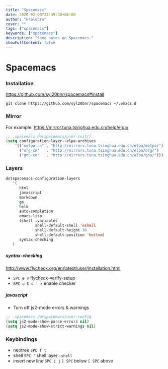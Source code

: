 ```yaml
---
title: "Spacemacs"
date: 2020-02-03T22:39:38+08:00
author: "Fralonra"
cover: ""
tags: ["spacemacs"]
keywords: ["spacemacs"]
description: "Some notes on Spacemacs."
showFullContent: false
---
```


# Spacemacs

### Installation

https://github.com/syl20bnr/spacemacs#install

```
git clone https://github.com/syl20bnr/spacemacs ~/.emacs.d
```

### Mirror

For example: https://mirror.tuna.tsinghua.edu.cn/help/elpa/

```lisp
;; .spacemacs dotspacemacs/user-init()
(setq configuration-layer--elpa-archives
    '(("melpa-cn" . "http://mirrors.tuna.tsinghua.edu.cn/elpa/melpa/")
      ("org-cn"   . "http://mirrors.tuna.tsinghua.edu.cn/elpa/org/")
      ("gnu-cn"   . "http://mirrors.tuna.tsinghua.edu.cn/elpa/gnu/")))
```

### Layers

```lisp
dotspacemacs-configuration-layers
   '(
      html
      javascript
      markdown
      go
      helm
      auto-completion
      emacs-lisp
      (shell :variables
             shell-default-shell 'eshell
             shell-default-height 30
             shell-default-position 'bottom)
      syntax-checking
   )
```

##### syntax-checking

http://www.flycheck.org/en/latest/user/installation.html

- `SPC e v` flycheck-verify-setup
- `SPC u C-c ! x` enable checker

##### javascript

- Turn off js2-mode errors & warnings

```lisp
;; .spacemacs dotspacemacs/user-config
(setq js2-mode-show-parse-errors nil)
(setq js2-mode-show-strict-warnings nil)
```

### Keybindings

- neotree
`SPC f t`
- shell
`SPC '` shell layer
`:shell`
- insert new line
`SPC i j`
`] SPC` below
`[ SPC` above
